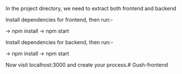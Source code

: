 In the project directory, we need to extract both frontend and backend

Install dependencies for frontend, then run:-

-> npm install
-> npm start

Install dependencies for backend, then run:-

-> npm install
-> npm start

Now visit localhost:3000 and create your process.#   G u s h - f r o n t e n d  
 